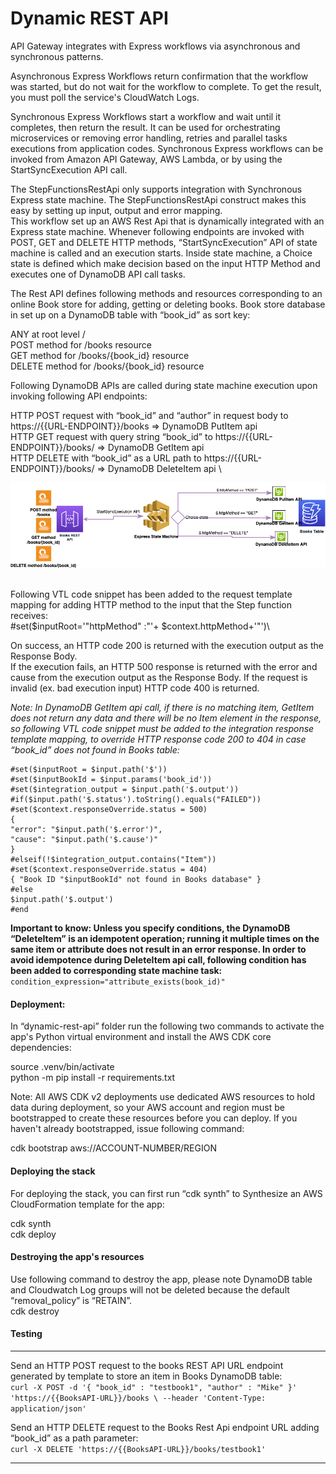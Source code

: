 # Dynamic REST API #

API Gateway integrates with Express workflows via asynchronous and synchronous patterns. 

Asynchronous Express Workflows return confirmation that the workflow was started, but do not wait for the workflow to complete. To get the result, you must poll the service's CloudWatch Logs. 

Synchronous Express Workflows start a workflow and wait until it completes, then return the result. It can be used for orchestrating microservices or removing error handling, retries and parallel tasks executions from application codes. Synchronous Express workflows can be invoked from Amazon API Gateway, AWS Lambda, or by using the StartSyncExecution API call.

The StepFunctionsRestApi only supports integration with Synchronous Express state machine. The StepFunctionsRestApi construct makes this easy by setting up input, output and error mapping.\
This workflow set up an AWS Rest Api that is dynamically integrated with an Express state machine. Whenever following endpoints are invoked with POST, GET and DELETE HTTP methods, “StartSyncExecution” API of state machine is called and an execution starts. Inside state machine, a Choice state is defined which make decision based on the input HTTP Method and executes one of DynamoDB API call tasks. 

The Rest API defines following methods and resources corresponding to an online Book store for adding, getting or deleting books. Book store database in set up on a DynamoDB table with “book_id” as sort key:

ANY at root level /\
POST method for /books resource\
GET method for /books/{book_id} resource\
DELETE method for /books/{book_id} resource

Following DynamoDB APIs are called during state machine execution upon invoking following API endpoints:

HTTP POST request with “book_id” and “author” in request body to https://{{URL-ENDPOINT}}/books => DynamoDB PutItem api\
HTTP GET request with query string “book_id” to https://{{URL-ENDPOINT}}/books/ => DynamoDB GetItem api\
HTTP DELETE with “book_id” as a URL path to https://{{URL-ENDPOINT}}/books/  => DynamoDB DeleteItem api
\



![image](./resources/dynamic_rest_api.png)


\
Following VTL code snippet has been added to the request template mapping for adding HTTP method to the input that the Step function receives:\
#set($inputRoot='"httpMethod" :"'+ $context.httpMethod+'"')\

On success, an HTTP code 200 is returned with the execution output as the Response Body.\
If the execution fails, an HTTP 500 response is returned with the error and cause from the execution output as the Response Body. If the request is invalid (ex. bad execution input) HTTP code 400 is returned.

*Note: In DynamoDB GetItem api call, if there is no matching item, GetItem does not return any data and there will be no Item element in the response, so following VTL code snippet must be added to the integration response template mapping, to override HTTP response code 200 to 404 in case “book_id” does not found in Books table:*

```
#set($inputRoot = $input.path('$'))
#set($inputBookId = $input.params('book_id'))
#set($integration_output = $input.path('$.output'))
#if($input.path('$.status').toString().equals("FAILED"))
#set($context.responseOverride.status = 500)
{
"error": "$input.path('$.error')",
"cause": "$input.path('$.cause')"
}
#elseif(!$integration_output.contains("Item"))
#set($context.responseOverride.status = 404)
{ "Book ID "$inputBookId" not found in Books database" }
#else
$input.path('$.output')
#end
```


**Important to know: Unless you specify conditions, the DynamoDB “DeleteItem” is an idempotent operation; running it multiple times on the same item or attribute does not result in an error response. In order to avoid idempotence during DeleteItem api call, following condition has been added to corresponding state machine task:**\
`condition_expression="attribute_exists(book_id)"`



#### Deployment: ####

In “dynamic-rest-api” folder run the following two commands to activate the app's Python virtual environment and install the AWS CDK core dependencies:

source .venv/bin/activate\
python -m pip install -r requirements.txt

Note: All AWS CDK v2 deployments use dedicated AWS resources to hold data during deployment, so your AWS account and region must be bootstrapped to create these resources before you can deploy. If you haven't already bootstrapped, issue following command:

cdk bootstrap aws://ACCOUNT-NUMBER/REGION


#### Deploying the stack ####
For deploying the stack, you can first run “cdk synth” to Synthesize an AWS CloudFormation template for the app:

cdk synth\
cdk deploy


#### Destroying the app's resources ####

Use following command to destroy the app, please note DynamoDB table and Cloudwatch Log groups will not be deleted because the default “removal_policy” is “RETAIN”.\
cdk destroy


#### Testing ####

- - - -
Send an HTTP POST request to the books REST API URL endpoint generated by template to store an item in Books DynamoDB table:\
`curl -X POST -d '{ "book_id" : "testbook1", "author" : "Mike" }' 'https://{{BooksAPI-URL}}/books \
--header 'Content-Type: application/json'`

Send an HTTP DELETE request to the Books Rest Api endpoint URL adding “book_id” as a path parameter:\
`curl -X DELETE 'https://{{BooksAPI-URL}}/books/testbook1'`
- - - -